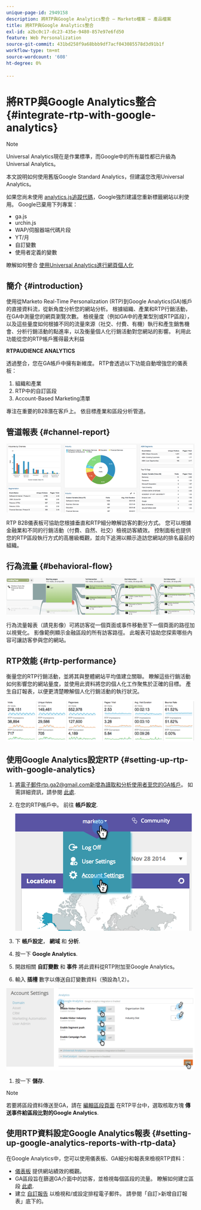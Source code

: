 ```yaml
---
unique-page-id: 2949158
description: 將RTP與Google Analytics整合 — Marketo檔案 — 產品檔案
title: 將RTP與Google Analytics整合
exl-id: a2bc0c17-dc23-435e-9480-857e97e6fd50
feature: Web Personalization
source-git-commit: 431bd258f9a68bbb9df7acf043085578d3d91b1f
workflow-type: tm+mt
source-wordcount: '608'
ht-degree: 0%

---
```


# 將RTP與Google Analytics整合 {#integrate-rtp-with-google-analytics}

>[!NOTE]
>
>Universal Analytics現在是作業標準，而Google中的所有屬性都已升級為Universal Analytics。
>
>本文說明如何使用舊版Google Standard Analytics，但建議您改用Universal Analytics。
>
>如果您尚未使用 [analytics.js追蹤代碼](https://developers.google.com/analytics/devguides/collection/analyticsjs/)，Google強烈建議您重新標籤網站以利使用。 Google已棄用下列專案：
>
>* ga.js
>* urchin.js
>* WAP/伺服器端代碼片段
>* YT/月
>* 自訂變數
>* 使用者定義的變數
>
>瞭解如何整合 [使用Universal Analytics進行網頁個人化](/help/marketo/product-docs/web-personalization/reporting-for-web-personalization/web-analytics-integrations/integrate-rtp-with-google-universal-analytics.md)

## 簡介 {#introduction}

使用從Marketo Real-Time Personalization (RTP)到Google Analytics(GA)帳戶的直接資料流，從新角度分析您的網站分析。 根據組織、產業和RTP行銷活動，在GA中測量您的網頁瀏覽次數。 檢視量度（例如GA中的產業型別或RTP區段），以及這些量度如何根據不同的流量來源（社交、付費、有機）執行和產生銷售機會、分析行銷活動的點進率，以及衡量個人化行銷活動對您網站的影響。 利用此功能從您的RTP帳戶獲得最大利益

**RTPAUDIENCE ANALYTICS**

透過整合，您在GA帳戶中擁有新維度。 RTP會透過以下功能自動增強您的儀表板：

1. 組織和產業
1. RTP中的自訂區段
1. Account-Based Marketing清單

專注在重要的B2B潛在客戶上。 依目標產業和區段分析管道。

## 管道報表 {#channel-report}

![](assets/image2014-11-28-16-3a39-3a28.png)

RTP B2B儀表板可協助您根據垂直和RTP細分瞭解訪客的劃分方式。 您可以根據金融業和不同的行銷活動（付費、自然、社交）檢視訪客績效。 控制面板也提供您的RTP區段執行方式的高層級概觀，並向下追溯以顯示造訪您網站的排名最前的組織。

## 行為流量 {#behavioral-flow}

![](assets/image2014-11-28-16-3a40-3a43.png)

行為流量報表（請見影像）可將訪客從一個頁面或事件移動至下一個頁面的路徑加以視覺化。 影像範例顯示金融區段的所有訪客路徑。 此報表可協助您探索哪些內容可讓訪客參與您的網站。

## RTP效能 {#rtp-performance}

衡量您的RTP行銷活動，並將其與整體網站平均值建立關聯。 瞭解這些行銷活動如何影響您的網站量度，並使用此資料將您的個人化工作聚焦於正確的目標。 產生自訂報表，以便更清楚瞭解個人化行銷活動的執行狀況。

![](assets/image2014-11-28-16-3a47-3a0.png)

## 使用Google Analytics設定RTP {#setting-up-rtp-with-google-analytics}

1. 將電子郵件rtp.ga2@gmail.com新增為讀取和分析使用者至您的GA帳戶。 如需詳細資訊，請參閱 [此處](https://support.google.com/analytics/answer/2884495?hl=en).

1. 在您的RTP帳戶中。 前往 **帳戶設定**.

   ![](assets/image2014-11-28-16-3a54-3a40.png)

1. 下 **帳戶設定**， **網域** 和 **分析**.

1. 按一下 **Google Analytics**.

1. 開啟相關 **自訂變數** 和 **事件** 將此資料從RTP附加至Google Analytics。

1. 輸入 **插槽** 數字以傳送自訂變數資料（預設為1,2）。

![](assets/image2014-11-28-17-3a0-3a17.png)

1. 按一下 **儲存**.

>[!NOTE]
>
>若要將區段資料傳送至GA，請在 [編輯區段頁面](/help/marketo/product-docs/web-personalization/using-web-segments/create-a-basic-web-segment.md) 在RTP平台中，選取核取方塊 **傳送事件給區段比對的Google Analytics**.

## 使用RTP資料設定Google Analytics報表 {#setting-up-google-analytics-reports-with-rtp-data}

在Google Analytics中，您可以使用儀表板、GA細分和報表來檢視RTP資料：

* [儀表板](https://support.google.com/analytics/answer/1068216?hl=en) 提供網站績效的概觀。
* GA區段旨在篩選GA介面中的訪客，並檢視每個區段的流量。 瞭解如何建立區段 [此處](https://support.google.com/analytics/answer/3124493?hl=en).
* 建立 [自訂報告](https://support.google.com/analytics/answer/1033013?hl=en) 以檢視和/或設定排程電子郵件。 請參閱「自訂>新增自訂報表」底下的。

